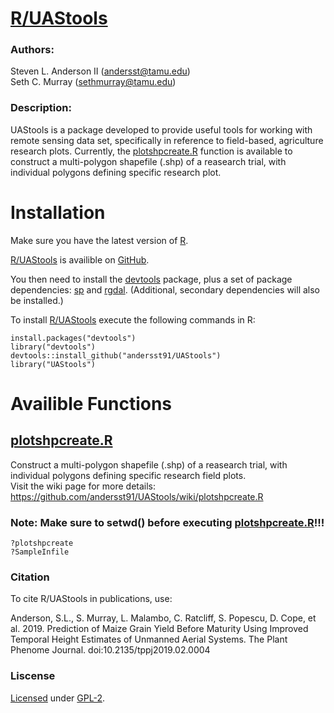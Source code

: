 # [R/UAStools](https://github.com/andersst91/UAStools/wiki) 

### Authors:
Steven L. Anderson II (andersst@tamu.edu)  
Seth C. Murray (sethmurray@tamu.edu)

### Description:
UAStools is a package developed to provide useful tools for working with remote sensing data set, specifically in reference to field-based, agriculture research plots. Currently, the [plotshpcreate.R](https://github.com/andersst91/UAStools/wiki/plotshpcreate.R) function is available to construct a multi-polygon shapefile (.shp) of a reasearch trial, with individual polygons defining specific research plot.


# Installation  
Make sure you have the latest version of [R](https://cran.r-project.org/). 

[R/UAStools](https://github.com/andersst91/UAStools/wiki) is availible on [GitHub](https://github.com/andersst91/UAStools).

You then need to install the [devtools](https://github.com/r-lib/devtools) package, plus a set of package dependencies: [sp](https://cran.r-project.org/web/packages/sp/index.html) and [rgdal](https://cran.r-project.org/web/packages/rgdal/index.html). (Additional, secondary dependencies will also be installed.)

To install [R/UAStools](https://github.com/andersst91/UAStools/wiki) execute the following commands in R:  

    install.packages("devtools") 
    library("devtools")
    devtools::install_github("andersst91/UAStools")
    library("UAStools")

# Availible Functions
## [plotshpcreate.R](https://github.com/andersst91/UAStools/wiki/plotshpcreate.R)  
Construct a multi-polygon shapefile (.shp) of a reasearch trial, with individual polygons defining specific research field plots.  
Visit the wiki page for more details: https://github.com/andersst91/UAStools/wiki/plotshpcreate.R  

### Note: Make sure to setwd() before executing [plotshpcreate.R](https://github.com/andersst91/UAStools/wiki/plotshpcreate.R)!!!

    ?plotshpcreate
    ?SampleInfile
    
### Citation

To cite R/UAStools in publications, use:  

Anderson, S.L., S. Murray, L. Malambo, C. Ratcliff, S. Popescu, D. Cope, et al. 2019. Prediction of Maize Grain Yield Before Maturity Using Improved Temporal Height Estimates of Unmanned Aerial Systems. The Plant Phenome Journal. doi:10.2135/tppj2019.02.0004

### Liscense
[Licensed](LICENSE) under [GPL-2](https://www.r-project.org/Licenses/GPL-2).
